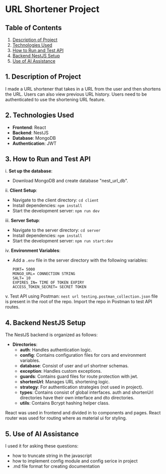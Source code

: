 # URL Shortener Project

## Table of Contents

1. [Description of Project](#description-of-project)
2. [Technologies Used](#technologies-used)
3. [How to Run and Test API](#how-to-run-and-test-api)
4. [Backend NestJS Setup](#backend-nestjs-setup)
5. [Use of AI Assistance](#use-of-ai-assistance)

## 1. Description of Project
I made a URL shortener that takes in a URL from the user and then shortens the URL. Users can also view previous URL history. Users need to be authenticated to use the shortening URL feature.

## 2. Technologies Used
- **Frontend**: React
- **Backend**: NestJS
- **Database**: MongoDB
- **Authentication**: JWT

## 3. How to Run and Test API
i. **Set up the database**:
   - Download MongoDB and create database "nest_url_db".

ii. **Client Setup**:
   - Navigate to the client directory: `cd client`
   - Install dependencies: `npm install`
   - Start the development server: `npm run dev`

iii. **Server Setup**:
   - Navigate to the server directory: `cd server`
   - Install dependencies: `npm install`
   - Start the development server: `npm run start:dev`

iv. **Environment Variables**:
   - Add a `.env` file in the server directory with the following variables:

     ```
     PORT= 5000
     MONGO_URL= CONNECTION STRING
     SALT= 10
     EXPIRES_IN= TIME OF TOKEN EXPIRY
     ACCESS_TOKEN_SECRET= SECRET TOKEN
     ```

v. Test API using Postman: `nest url testing.postman_collection.json` file is present in the root of the repo. Import the repo in Postman to test API routes.

## 4. Backend NestJS Setup
The NestJS backend is organized as follows:

- **Directories**:
  - **auth**: Handles authentication logic.
  - **config**: Contains configuration files for cors and environment variables.
  - **database**: Consist of user and url shortner schemas.
  - **exception**: Handles custom exceptions.
  - **guards**: Contains guard files for route protection with jwt.
  - **shortenUrl**: Manages URL shortening logic.
  - **strategy**: For authentication strategies (not used in project).
  - **types**: Contains consist of global interfaces. auth and shortenUrl directories have their own interface and dto directories.
  - **utils**: Contains Bcrypt hashing helper class.

React was used in frontend and divided in to components and pages. React router was used for routing where as material ui for styling.

## 5. Use of AI Assistance
  I used it for asking these questions:
   - how to truncate string in the javascript
   - how to implement config module and config serice in project
   - .md file format for creating documentation

